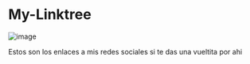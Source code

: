 # My-Linktree
![image](https://user-images.githubusercontent.com/109012405/232346863-b01757fc-cda9-4c31-9375-f37f77955d1e.png)

Estos son los enlaces a mis redes sociales si te das una vueltita por ahi
